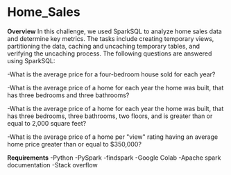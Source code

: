 # Home_Sales

**Overview**
In this challenge, we used SparkSQL to analyze home sales data and determine key metrics. The tasks include creating temporary views, partitioning the data, caching and uncaching temporary tables, and verifying the uncaching process. The following questions are answered using SparkSQL:

-What is the average price for a four-bedroom house sold for each year? 

-What is the average price of a home for each year the home was built, that has three bedrooms and three bathrooms? 

-What is the average price of a home for each year the home was built, that has three bedrooms, three bathrooms, two floors, and is greater than or equal to 2,000 square feet? 

-What is the average price of a home per "view" rating having an average home price greater than or equal to $350,000? 

**Requirements**
-Python
-PySpark
-findspark
-Google Colab
-Apache spark documentation
-Stack overflow
